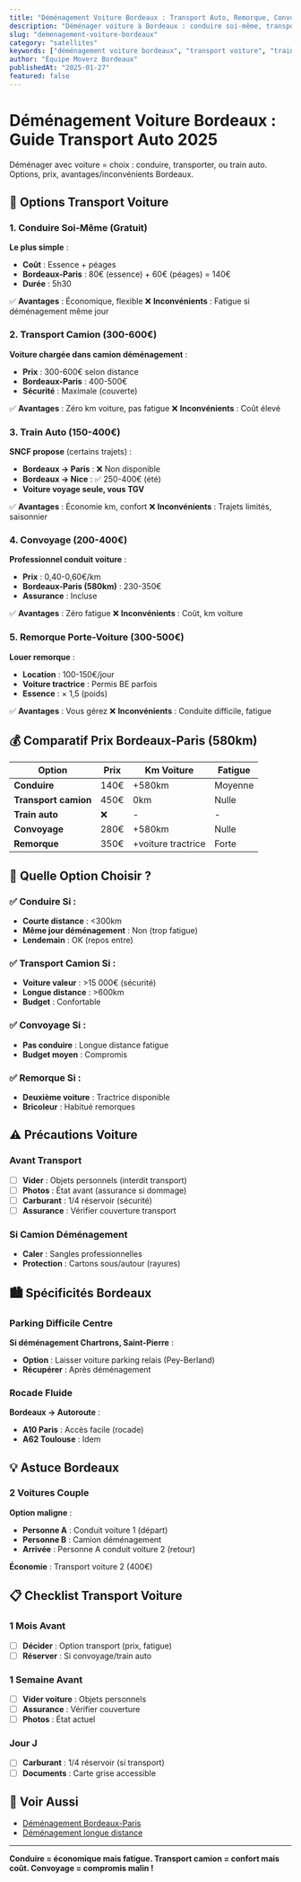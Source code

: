 ```yaml
---
title: "Déménagement Voiture Bordeaux : Transport Auto, Remorque, Convoyage"
description: "Déménager voiture à Bordeaux : conduire soi-même, transport camion (300-600€), train auto (150-400€). Bordeaux-Paris, Lyon. Options, prix."
slug: "demenagement-voiture-bordeaux"
category: "satellites"
keywords: ["déménagement voiture bordeaux", "transport voiture", "train auto bordeaux", "convoyage voiture", "remorque voiture"]
author: "Équipe Moverz Bordeaux"
publishedAt: "2025-01-27"
featured: false
---
```


# Déménagement Voiture Bordeaux : Guide Transport Auto 2025

Déménager avec voiture = choix : conduire, transporter, ou train auto. Options, prix, avantages/inconvénients Bordeaux.

## 🚗 Options Transport Voiture

### 1. Conduire Soi-Même (Gratuit)
**Le plus simple** :
- **Coût** : Essence + péages
- **Bordeaux-Paris** : 80€ (essence) + 60€ (péages) = 140€
- **Durée** : 5h30

✅ **Avantages** : Économique, flexible
❌ **Inconvénients** : Fatigue si déménagement même jour

### 2. Transport Camion (300-600€)
**Voiture chargée dans camion déménagement** :
- **Prix** : 300-600€ selon distance
- **Bordeaux-Paris** : 400-500€
- **Sécurité** : Maximale (couverte)

✅ **Avantages** : Zéro km voiture, pas fatigue
❌ **Inconvénients** : Coût élevé

### 3. Train Auto (150-400€)
**SNCF propose** (certains trajets) :
- **Bordeaux → Paris** : ❌ Non disponible
- **Bordeaux → Nice** : ✅ 250-400€ (été)
- **Voiture voyage seule, vous TGV**

✅ **Avantages** : Économie km, confort
❌ **Inconvénients** : Trajets limités, saisonnier

### 4. Convoyage (200-400€)
**Professionnel conduit voiture** :
- **Prix** : 0,40-0,60€/km
- **Bordeaux-Paris (580km)** : 230-350€
- **Assurance** : Incluse

✅ **Avantages** : Zéro fatigue
❌ **Inconvénients** : Coût, km voiture

### 5. Remorque Porte-Voiture (300-500€)
**Louer remorque** :
- **Location** : 100-150€/jour
- **Voiture tractrice** : Permis BE parfois
- **Essence** : × 1,5 (poids)

✅ **Avantages** : Vous gérez
❌ **Inconvénients** : Conduite difficile, fatigue

## 💰 Comparatif Prix Bordeaux-Paris (580km)

| Option | Prix | Km Voiture | Fatigue |
|--------|------|------------|---------|
| **Conduire** | 140€ | +580km | Moyenne |
| **Transport camion** | 450€ | 0km | Nulle |
| **Train auto** | ❌ | - | - |
| **Convoyage** | 280€ | +580km | Nulle |
| **Remorque** | 350€ | +voiture tractrice | Forte |

## 🎯 Quelle Option Choisir ?

### ✅ Conduire Si :
- **Courte distance** : <300km
- **Même jour déménagement** : Non (trop fatigue)
- **Lendemain** : OK (repos entre)

### ✅ Transport Camion Si :
- **Voiture valeur** : >15 000€ (sécurité)
- **Longue distance** : >600km
- **Budget** : Confortable

### ✅ Convoyage Si :
- **Pas conduire** : Longue distance fatigue
- **Budget moyen** : Compromis

### ✅ Remorque Si :
- **Deuxième voiture** : Tractrice disponible
- **Bricoleur** : Habitué remorques

## ⚠️ Précautions Voiture

### Avant Transport
- [ ] **Vider** : Objets personnels (interdit transport)
- [ ] **Photos** : État avant (assurance si dommage)
- [ ] **Carburant** : 1/4 réservoir (sécurité)
- [ ] **Assurance** : Vérifier couverture transport

### Si Camion Déménagement
- **Caler** : Sangles professionnelles
- **Protection** : Cartons sous/autour (rayures)

## 🏙️ Spécificités Bordeaux

### Parking Difficile Centre
**Si déménagement Chartrons, Saint-Pierre** :
- **Option** : Laisser voiture parking relais (Pey-Berland)
- **Récupérer** : Après déménagement

### Rocade Fluide
**Bordeaux → Autoroute** :
- **A10 Paris** : Accès facile (rocade)
- **A62 Toulouse** : Idem

## 💡 Astuce Bordeaux

### 2 Voitures Couple
**Option maligne** :
- **Personne A** : Conduit voiture 1 (départ)
- **Personne B** : Camion déménagement
- **Arrivée** : Personne A conduit voiture 2 (retour)

**Économie** : Transport voiture 2 (400€)

## 📋 Checklist Transport Voiture

### 1 Mois Avant
- [ ] **Décider** : Option transport (prix, fatigue)
- [ ] **Réserver** : Si convoyage/train auto

### 1 Semaine Avant
- [ ] **Vider voiture** : Objets personnels
- [ ] **Assurance** : Vérifier couverture
- [ ] **Photos** : État actuel

### Jour J
- [ ] **Carburant** : 1/4 réservoir (si transport)
- [ ] **Documents** : Carte grise accessible

## 🔗 Voir Aussi

- [Déménagement Bordeaux-Paris](/blog/satellites/demenagement-bordeaux-paris-prix)
- [Déménagement longue distance](/blog/satellites/demenagement-longue-distance-bordeaux)

---

**Conduire = économique mais fatigue. Transport camion = confort mais coût. Convoyage = compromis malin !**

